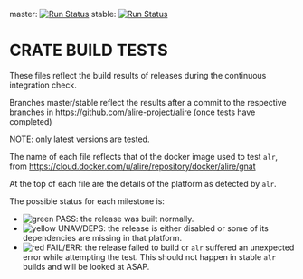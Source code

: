 master: [![Run Status](https://api.shippable.com/projects/5cdbf0c29bbe6e00074ac61b/badge?branch=master)](https://app.shippable.com/github/alire-project/alire-crates-ci/dashboard)
stable: [![Run Status](https://api.shippable.com/projects/5cdbf0c29bbe6e00074ac61b/badge?branch=stable)](https://app.shippable.com/github/alire-project/alire-crates-ci/dashboard)


# CRATE BUILD TESTS

These files reflect the build results of releases during the continuous integration check.

Branches master/stable reflect the results after a commit to the respective branches in https://github.com/alire-project/alire (once tests have completed)

NOTE: only latest versions are tested.

The name of each file reflects that of the docker image used to test `alr`, from https://cloud.docker.com/u/alire/repository/docker/alire/gnat

At the top of each file are the details of the platform as detected by `alr`.

The possible status for each milestone is:

- ![green](https://placehold.it/8/00aa00/000000?text=+) PASS: the release was built normally.
- ![yellow](https://placehold.it/8/ffbb00/000000?text=+) UNAV/DEPS: the release is either disabled or some of its dependencies are missing in that platform.
- ![red](https://placehold.it/8/ff0000/000000?text=+) FAIL/ERR: the release failed to build or `alr` suffered an unexpected error while attempting the test. This should not happen in stable `alr` builds and will be looked at ASAP.
